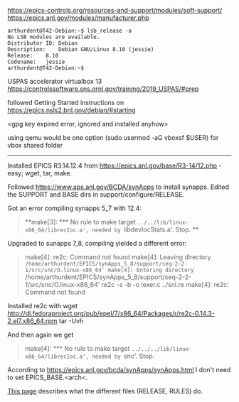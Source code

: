 https://epics-controls.org/resources-and-support/modules/soft-support/
https://epics.anl.gov/modules/manufacturer.php

```
arthurdent@T42-Debian:~$ lsb_release -a
No LSB modules are available.
Distributor ID:	Debian
Description:	Debian GNU/Linux 8.10 (jessie)
Release:	8.10
Codename:	jessie
arthurdent@T42-Debian:~$ 

```

USPAS accelerator virtualbox 13
https://controlssoftware.sns.ornl.gov/training/2019_USPAS/#prep


followed Getting Started instructions on 
https://epics.nsls2.bnl.gov/debian/#starting

<gpg key expired error, ignored and installed anyhow>

using qemu would be one option
(sudo usermod -aG vboxsf $USER) for vbox shared folder


---- 

Installed EPICS R3.14.12.4 from https://epics.anl.gov/base/R3-14/12.php - easy; wget, tar, make.

Followed https://www.aps.anl.gov/BCDA/synApps to install synapps. Edited the SUPPORT and BASE dirs in support/configure/RELEASE.

Got an error compiling synapps 5_7 with 12.4:

> **make[3]: *** No rule to make target `../../lib/linux-x86_64/librecIoc.a', needed by `libdevIocStats.a'.  Stop.
**

Upgraded to sunapps 7_8, compiling yielded a different error:

> make[4]: re2c: Command not found
make[4]: Leaving directory `/home/arthurdent/EPICS/synApps_5_8/support/seq-2-2-1/src/snc/O.linux-x86_64'
make[4]: Entering directory `/home/arthurdent/EPICS/synApps_5_8/support/seq-2-2-1/src/snc/O.linux-x86_64'
re2c -s -b -o lexer.c ../snl.re
make[4]: re2c: Command not found

Installed re2c with wget http://dl.fedoraproject.org/pub/epel/7/x86_64/Packages/r/re2c-0.14.3-2.el7.x86_64.rpm 
tar -Uvh

And then again we get

> make[4]: *** No rule to make target `../../../lib/linux-x86_64/librecIoc.a', needed by `snc'.  Stop.


According to https://epics.anl.gov/bcda/synApps/synApps.html I don't need to set EPICS_BASE.<arch<.

[This page](https://epics.anl.gov/base/R3-14/11-docs/README.html) describes what the different files (RELEASE, RULES) do. 




